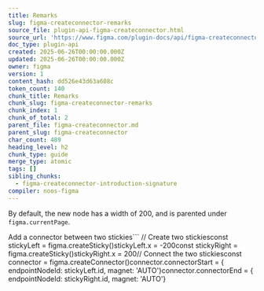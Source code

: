 ```yaml
---
title: Remarks
slug: figma-createconnector-remarks
source_file: plugin-api-figma-createconnector.html
source_url: 'https://www.figma.com/plugin-docs/api/figma-createconnector/'
doc_type: plugin-api
created: 2025-06-26T00:00:00.000Z
updated: 2025-06-26T00:00:00.000Z
owner: figma
version: 1
content_hash: dd526e43d63a608c
token_count: 140
chunk_title: Remarks
chunk_slug: figma-createconnector-remarks
chunk_index: 1
chunk_of_total: 2
parent_file: figma-createconnector.md
parent_slug: figma-createconnector
char_count: 489
heading_level: h2
chunk_type: guide
merge_type: atomic
tags: []
sibling_chunks:
  - figma-createconnector-introduction-signature
compiler: noos-figma
---
```


By default, the new node has a width of 200, and is parented under `figma.currentPage`.

Add a connector between two stickies```
// Create two stickiesconst stickyLeft = figma.createSticky()stickyLeft.x = -200const stickyRight = figma.createSticky()stickyRight.x = 200// Connect the two stickiesconst connector = figma.createConnector()connector.connectorStart = { endpointNodeId: stickyLeft.id, magnet: 'AUTO'}connector.connectorEnd = { endpointNodeId: stickyRight.id, magnet: 'AUTO'}
```
